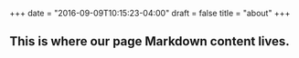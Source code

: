 +++
date = "2016-09-09T10:15:23-04:00"
draft = false
title = "about"
+++

## This is where our page Markdown content lives.